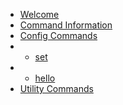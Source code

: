 
* [Welcome](/)
* [Command Information](/commands.md)
* [Config Commands](/commands/config/)
* * [set](/commands/config/set.md)
* * [hello](/commands/config/hello.md)
* [Utility Commands](/commands/utility/)

